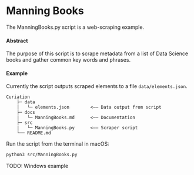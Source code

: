 # Manning Books


The ManningBooks.py script is a web-scraping example.

#### Abstract

The purpose of this script is to
scrape metadata from a list of Data Science books
and gather common key words and phrases.

#### Example

Currently the script outputs scraped elements
to a file `data/elements.json`.

```
Curiation
    ├─ data
    |   └─ elements.json        <–– Data output from script
    ├─ docs
    |   └─ ManningBooks.md      <–– Documentation
    ├─ src
    |   └─ ManningBooks.py      <–– Scraper script
    └── README.md

```

Run the script from the terminal in macOS:

```bash
python3 src/ManningBooks.py
```

TODO: Windows example
